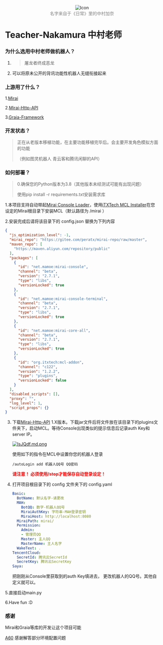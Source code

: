 <div align="center"><img src="https://z3.ax1x.com/2021/11/13/IrhHRH.png" alt="Icon" title="Icon" /><br><center style="color:gray">名字来自于《日常》里的中村加奈</center></div>

# Teacher-Nakamura 中村老师

### 为什么选用中村老师做机器人？

1. > 屠龙者终成恶龙

2. 可以将原未公开的背讯功能性机器人无缝衔接起来

### 上游用了什么？

1.<a href="https://github.com/mamoe/mirai">Mirai</a>

2.<a href="https://github.com/project-mirai/mirai-api-http">Mirai-Http-API</a>

3.<a href=https://github.com/GraiaProject/Application>Graia-Framework</a>

### 开发状态？

> 正在从老版本移植功能，在主要功能移植完毕后。会主要开发角色模拟方面的功能
>
> （例如图灵机器人 青云客和腾讯闲聊的API）

### 如何部署？

> 0.确保您的Python版本为3.8（其他版本未经测试可能有出现问题）
>
> 	使用pip install -r requirements.txt安装需求库

1.本项目支持自动带起<a href="https://github.com/iTXTech/mirai-console-loader">Mirai Console Loader</a>，使用<a href="https://github.com/iTXTech/mcl-installer">iTXTech MCL Installer</a>在您设定的Mirai根目录下安装MCL（默认路径为 /mirai ）

2.安装完成后请将该目录下的 config.json 替换为下列内容 

```json
{
  "js_optimization_level": -1,
  "mirai_repo": "https://gitee.com/peratx/mirai-repo/raw/master",
  "maven_repo": [
    "https://maven.aliyun.com/repository/public"
  ],
  "packages": [
    {
      "id": "net.mamoe:mirai-console",
      "channel": "beta",
      "version": "2.7.1",
      "type": "libs",
      "versionLocked": true
    },
    {
      "id": "net.mamoe:mirai-console-terminal",
      "channel": "beta",
      "version": "2.7.1",
      "type": "libs",
      "versionLocked": true
    },
    {
      "id": "net.mamoe:mirai-core-all",
      "channel": "beta",
      "version": "2.7.1",
      "type": "libs",
      "versionLocked": true
    },
    {
      "id": "org.itxtech:mcl-addon",
      "channel": "c122",
      "version": "1.2.2",
      "type": "plugins",
      "versionLocked": false
    }
  ],
  "disabled_scripts": [],
  "proxy": "",
  "log_level": 1,
  "script_props": {}
}
```

3. 下载<a href="https://github.com/project-mirai/mirai-api-http/releases/tag/v1.12.0">Mirai-Http-API</a> 1.X版本。下载jar文件后将文件放在该目录下的plugins文件夹下，启动MCL。等待Console出现类似的提示信息后记录auth Key和server IP。

   [![IsJQdf.md.png](https://z3.ax1x.com/2021/11/13/IsJQdf.md.png)](https://imgtu.com/i/IsJQdf)

   使用如下的指令在MCL中设置你您的机器人登录

   ```
   /autoLogin add 机器人QQ号 QQ密码
   ```

   <font color=red>__请注意！ 必须使用/stop才能保存自动登录设定！__</font>

4. 打开项目根目录下的 config 文件夹下的 config.yaml

   ```yaml
   Basic:
     BotName: 默认名字-请更改
     MAH:
       BotQQ: 数字-机器人QQ号
       MiraiAuthKey: 字符串-MAH登录密钥
       MiraiHost: http://localhost:8080
     MiraiPath: mirai/
     Permission:
       Admin:
       - 管理员QQ
       Master: 主人QQ
       MasterName: 主人名字
     WakeText: .
   TencentCloud:
     SecretId: 腾讯云SecretId
     SecretKey: 腾讯云SecretKey
   Saya:
   ```

	把刚刚从Console里获取到的auth Key填进去， 更改机器人的QQ号。其他自定义就可以。

5.直接启动main.py

6.Have fun :D

### 感谢

Mirai和Graia等库的开发让这个项目可能

<a href="https://github.com/djkcyl">A60</a> 感谢解答部分环境配置问题
